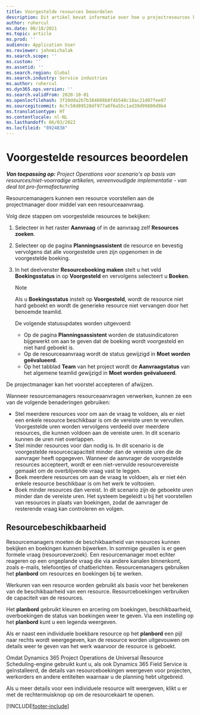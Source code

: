 ```yaml
---
title: Voorgestelde resources beoordelen
description: Dit artikel bevat informatie over hoe u projectresources kunt voorstellen.
author: ruhercul
ms.date: 08/18/2021
ms.topic: article
ms.prod: ''
audience: Application User
ms.reviewer: johnmichalak
ms.search.scope: ''
ms.custom: ''
ms.assetid: ''
ms.search.region: Global
ms.search.industry: Service industries
ms.author: ruhercul
ms.dyn365.ops.version: ''
ms.search.validFrom: 2020-10-01
ms.openlocfilehash: 3f20dda2b7b384608b8f4b548c18ac21d07fee07
ms.sourcegitcommit: 6cfc50d89528df977a8f6a55c1ad39d99800d9b4
ms.translationtype: HT
ms.contentlocale: nl-NL
ms.lasthandoff: 06/03/2022
ms.locfileid: "8924838"
---
```

# <a name="review-proposed-resources"></a>Voorgestelde resources beoordelen

_**Van toepassing op:** Project Operations voor scenario's op basis van resources/niet-voorradige artikelen, vereenvoudigde implementatie - van deal tot pro-formafacturering_

Resourcemanagers kunnen een resource voorstellen aan de projectmanager door middel van een resourceaanvraag.

Volg deze stappen om voorgestelde resources te bekijken:

1. Selecteer in het raster **Aanvraag** of in de aanvraag zelf **Resources zoeken**.
2. Selecteer op de pagina **Planningsassistent** de resource en bevestig vervolgens dat alle voorgestelde uren zijn opgenomen in de voorgestelde boeking.
3. In het deelvenster **Resourceboeking maken** stelt u het veld **Boekingsstatus** in op **Voorgesteld** en vervolgens selecteert u **Boeken**.

    > [!NOTE]
    > Als u **Boekingsstatus** instelt op **Voorgesteld**, wordt de resource niet hard geboekt en wordt de generieke resource niet vervangen door het benoemde teamlid.

    De volgende statusupdates worden uitgevoerd:

    - Op de pagina **Planningsassistent** worden de statusindicatoren bijgewerkt om aan te geven dat de boeking wordt voorgesteld en niet hard geboekt is.
    - Op de resourceaanvraag wordt de status gewijzigd in **Moet worden geëvalueerd**.
    - Op het tabblad **Team** van het project wordt de **Aanvraagstatus** van het algemene teamlid gewijzigd in **Moet worden geëvalueerd**.

De projectmanager kan het voorstel accepteren of afwijzen.

Wanneer resourcemanagers resourceaanvragen verwerken, kunnen ze een van de volgende benaderingen gebruiken:

- Stel meerdere resources voor om aan de vraag te voldoen, als er niet een enkele resource beschikbaar is om de vereiste uren te vervullen. Voorgestelde uren worden vervolgens verdeeld over meerdere resources, die kunnen voldoen aan de vereiste uren. In dit scenario kunnen de uren niet overlappen.
- Stel minder resources voor dan nodig is. In dit scenario is de voorgestelde resourcecapaciteit minder dan de vereiste uren die de aanvrager heeft opgegeven. Wanneer de aanvrager de voorgestelde resources accepteert, wordt er een niet-vervulde resourcevereiste gemaakt om de overblijvende vraag vast te leggen.
- Boek meerdere resources om aan de vraag te voldoen, als er niet één enkele resource beschikbaar is om het werk te voltooien.
- Boek minder resources dan vereist. In dit scenario zijn de geboekte uren minder dan de vereiste uren. Het systeem begeleidt u bij het voorstellen van resources in plaats van boekingen, zodat de aanvrager de resterende vraag kan controleren en volgen.

## <a name="resource-availability"></a>Resourcebeschikbaarheid

Resourcemanagers moeten de beschikbaarheid van resources kunnen bekijken en boekingen kunnen bijwerken. In sommige gevallen is er geen formele vraag (resourceverzoek). Een resourcemanager moet echter reageren op een ongeplande vraag die via andere kanalen binnenkomt, zoals e-mails, telefoontjes of chatberichten. Resourcemanagers gebruiken het **planbord** om resources en boekingen bij te werken.

Werkuren van een resource worden gebruikt als basis voor het berekenen van de beschikbaarheid van een resource. Resourceboekingen verbruiken de capaciteit van de resources.

Het **planbord** gebruikt kleuren en arcering om boekingen, beschikbaarheid, overboekingen de status van boekingen weer te geven. Via een instelling op het **planbord** kunt u een legenda weergeven.

Als er naast een individuele boekbare resource op het **planbord** een pijl naar rechts wordt weergegeven, kan de resource worden uitgevouwen om details weer te geven van het werk waarvoor de resource is geboekt.

Omdat Dynamics 365 Project Operations de Universal Resource Scheduling-engine gebruikt kunt u, als ook Dynamics 365 Field Service is geïnstalleerd, de details van resourceboekingen weergeven voor projecten, werkorders en andere entiteiten waarnaar u de planning hebt uitgebreid.

Als u meer details voor een individuele resource wilt weergeven, klikt u er met de rechtermuisknop op om de resourcekaart te openen.



[!INCLUDE[footer-include](../includes/footer-banner.md)]
